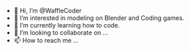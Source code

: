 - 👋 Hi, I’m @WaffleCoder
- 👀 I’m interested in modeling on Blender and Coding games.
- 🌱 I’m currently learning how to code.
- 💞️ I’m looking to collaborate on ...
- 📫 How to reach me ...

<!---
WaffleCoder/WaffleCoder is a ✨ special ✨ repository because its `README.md` (this file) appears on your GitHub profile.
You can click the Preview link to take a look at your changes.
--->
